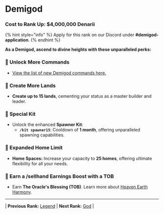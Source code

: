 # Demigod

### Cost to Rank Up: $4,000,000 Denarii

{% hint style="info" %}
Apply for this rank on our Discord under **#demigod-application**.
{% endhint %}

**As a Demigod, ascend to divine heights with these unparalleled perks:**

### 🔹 Unlock More Commands
- [View the list of new Demigod commands here.](../../../gameplay-features/commands#demigod)

### 🔹 Create More Lands
- **Create up to 15 lands**, cementing your status as a master builder and leader.

### 🔹 Special Kit
- Unlock the enhanced **Spawner Kit**:
  - **`/kit spawner15`**: Cooldown of **1 month**, offering unparalleled spawning capabilities.

### 🔹 Expanded Home Limit
- **Home Spaces:** Increase your capacity to **25 homes**, offering ultimate flexibility for all your needs.

### 🔹 Earn a /sellhand Earnings Boost with a TOB
- Earn **The Oracle's Blessing (TOB)**. Learn more about [Heaven Earth Harmony](../../../events-challenges/the-oracles-blessing/heaven-earth-harmony.md).

---

| **Previous Rank:** [Legend](./04-legend.md) | **Next Rank:** [God](../divine-tier/01-god.md) |
